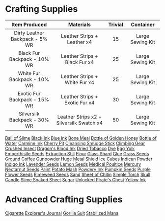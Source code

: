 <!-- TITLE: Crafting -->
<!-- SUBTITLE: General crafty things that might not require particularly talented hands -->

# Crafting Supplies
|Item Produced|Materials|Trivial|Container|
|:---:|:-----:|:----:|:----:|
|Dirty Leather Backpack - 5% WR|	Leather Strips + Leather x4|	15|	Large Sewing Kit|
|Black Fur Backpack - 10% WR|	Leather Strips + Black Fur x4|	25|	Large Sewing Kit|
|White Fur Backpack - 10% WR|	Leather Strips + White Fur x4|	25|	Large Sewing Kit|
|Exotic Fur Backpack - 15% WR|	Leather Strips + Exotic Fur x4|	30|	Large Sewing Kit|
|Silversilk Backpack - 30% WR|	Leather Strips x2 + Silversilk Swatch x4|	50|	Large Sewing Kit|
[Ball of Slime](ball-of-slime)
[Black Ink](black-ink)
[Blue Ink](blue-ink)
[Bone Meal](bone-meal)
[Bottle of Golden Honey](bottle-of-golden-honey)
[Bottle of Water](bottle-of-water)
[Carmine Ink](carmine-ink)
[Cherry Pit](cherry-pit)
[Cleansing Smudge Stick](cleansing-smudge-stick)
[Climbing Gear](climbing-gear)
[Crushed Insect](crushed-insect)
[Dragon's Blood Ink](dragons-blood-ink)
[Dried Tobacco](dried-tobacco)
[Dye](dye)
[Egg Yolk](egg-yolk)
[Emberthistle Seeds](emberthistle-seeds)
[Extraction Still](extraction-still)
[Flour](flour)
[Glass Shard](glass-shard)
[Glue](glue)
[Grass Seeds](grass-seeds)
[Ground Coffee](ground-coffee)
[Gunpowder](gunpowder)
[Huge Metal Shield](huge-metal-shield)
[Ice Cubes](ice-cubes)
[Indican Powder](indican-powder)
[Indigo Ink](indigo-ink)
[Lavender Seeds](lavender-seeds)
[Lemon Seeds](lemon-seeds)
[Medical Poultice](medicated-poultice)
[Mercury](mercury)
[Nectarnut Seeds](nectarnut-seeds)
[Paint](paint)
[Potato Mash](potato-mash)
[Powdery Ink](powdery-ink)
[Pumpkin Seeds](pumpkin-seeds)
[Purple Flower Seeds](purple-flower-seeds)
[Rimeweed Seeds](rimeweed-seeds)
[Sand](sand)
[Sheet of Chitin](sheet-of-chitin)
[Simple Torch](simple-torch)
[Skull Candle](skull-candle)
[Slime Soaked Sheet](slime-soaked-sheet)
[Sugar](sugar)
[Unlocked Pirate's Chest](unlocked-pirates-chest)
[Yellow Ink](yellow-ink)


# Advanced Crafting Supplies

[Cigarette](cigarette)
[Explorer's Journal](explorers-journal)
[Gorilla Suit](gorilla-suit)
[Stabilized Mana](stabilized-mana)
